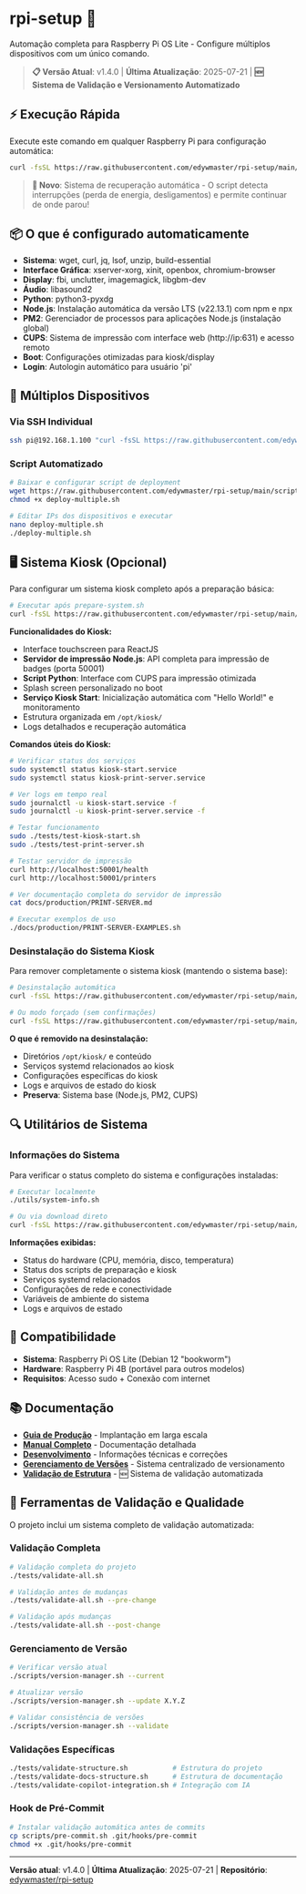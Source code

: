 # rpi-setup 🚀

Automação completa para Raspberry Pi OS Lite - Configure múltiplos dispositivos com um único comando.

> **📋 Versão Atual**: v1.4.0 | **Última Atualização**: 2025-07-21 | **🆕 Sistema de Validação e Versionamento Automatizado**

## ⚡ Execução Rápida

Execute este comando em qualquer Raspberry Pi para configuração automática:

```bash
curl -fsSL https://raw.githubusercontent.com/edywmaster/rpi-setup/main/prepare-system.sh | sudo bash
```

> **🔄 Novo**: Sistema de recuperação automática - O script detecta interrupções (perda de energia, desligamentos) e permite continuar de onde parou!

## 📦 O que é configurado automaticamente

- **Sistema**: wget, curl, jq, lsof, unzip, build-essential
- **Interface Gráfica**: xserver-xorg, xinit, openbox, chromium-browser
- **Display**: fbi, unclutter, imagemagick, libgbm-dev
- **Áudio**: libasound2
- **Python**: python3-pyxdg
- **Node.js**: Instalação automática da versão LTS (v22.13.1) com npm e npx
- **PM2**: Gerenciador de processos para aplicações Node.js (instalação global)
- **CUPS**: Sistema de impressão com interface web (http://ip:631) e acesso remoto
- **Boot**: Configurações otimizadas para kiosk/display
- **Login**: Autologin automático para usuário 'pi'

## 📱 Múltiplos Dispositivos

### Via SSH Individual

```bash
ssh pi@192.168.1.100 "curl -fsSL https://raw.githubusercontent.com/edywmaster/rpi-setup/main/prepare-system.sh | sudo bash"
```

### Script Automatizado

```bash
# Baixar e configurar script de deployment
wget https://raw.githubusercontent.com/edywmaster/rpi-setup/main/scripts/deploy-multiple.sh
chmod +x deploy-multiple.sh

# Editar IPs dos dispositivos e executar
nano deploy-multiple.sh
./deploy-multiple.sh
```

## 🖥️ Sistema Kiosk (Opcional)

Para configurar um sistema kiosk completo após a preparação básica:

```bash
# Executar após prepare-system.sh
curl -fsSL https://raw.githubusercontent.com/edywmaster/rpi-setup/main/scripts/setup-kiosk.sh | sudo bash
```

**Funcionalidades do Kiosk:**

- Interface touchscreen para ReactJS
- **Servidor de impressão Node.js**: API completa para impressão de badges (porta 50001)
- **Script Python**: Interface com CUPS para impressão otimizada
- Splash screen personalizado no boot
- **Serviço Kiosk Start**: Inicialização automática com "Hello World!" e monitoramento
- Estrutura organizada em `/opt/kiosk/`
- Logs detalhados e recuperação automática

**Comandos úteis do Kiosk:**

```bash
# Verificar status dos serviços
sudo systemctl status kiosk-start.service
sudo systemctl status kiosk-print-server.service

# Ver logs em tempo real
sudo journalctl -u kiosk-start.service -f
sudo journalctl -u kiosk-print-server.service -f

# Testar funcionamento
sudo ./tests/test-kiosk-start.sh
sudo ./tests/test-print-server.sh

# Testar servidor de impressão
curl http://localhost:50001/health
curl http://localhost:50001/printers

# Ver documentação completa do servidor de impressão
cat docs/production/PRINT-SERVER.md

# Executar exemplos de uso
./docs/production/PRINT-SERVER-EXAMPLES.sh
```

### Desinstalação do Sistema Kiosk

Para remover completamente o sistema kiosk (mantendo o sistema base):

```bash
# Desinstalação automática
curl -fsSL https://raw.githubusercontent.com/edywmaster/rpi-setup/main/dist/kiosk/scripts/uninstall.sh | sudo bash

# Ou modo forçado (sem confirmações)
curl -fsSL https://raw.githubusercontent.com/edywmaster/rpi-setup/main/dist/kiosk/scripts/uninstall.sh | sudo bash -s -- --force
```

**O que é removido na desinstalação:**

- Diretórios `/opt/kiosk/` e conteúdo
- Serviços systemd relacionados ao kiosk
- Configurações específicas do kiosk
- Logs e arquivos de estado do kiosk
- **Preserva**: Sistema base (Node.js, PM2, CUPS)

## 🔍 Utilitários de Sistema

### Informações do Sistema

Para verificar o status completo do sistema e configurações instaladas:

```bash
# Executar localmente
./utils/system-info.sh

# Ou via download direto
curl -fsSL https://raw.githubusercontent.com/edywmaster/rpi-setup/main/utils/system-info.sh | bash
```

**Informações exibidas:**

- Status do hardware (CPU, memória, disco, temperatura)
- Status dos scripts de preparação e kiosk
- Serviços systemd relacionados
- Configurações de rede e conectividade
- Variáveis de ambiente do sistema
- Logs e arquivos de estado

## 🎯 Compatibilidade

- **Sistema**: Raspberry Pi OS Lite (Debian 12 "bookworm")
- **Hardware**: Raspberry Pi 4B (portável para outros modelos)
- **Requisitos**: Acesso sudo + Conexão com internet

## 📚 Documentação

- **[Guia de Produção](docs/production/DEPLOYMENT.md)** - Implantação em larga escala
- **[Manual Completo](docs/production/PREPARE-SYSTEM.md)** - Documentação detalhada
- **[Desenvolvimento](docs/development/)** - Informações técnicas e correções
- **[Gerenciamento de Versões](docs/development/VERSION-MANAGEMENT.md)** - Sistema centralizado de versionamento
- **[Validação de Estrutura](docs/development/VALIDATION-VERSIONING-IMPLEMENTATION.md)** - 🆕 Sistema de validação automatizada

## 🔧 Ferramentas de Validação e Qualidade

O projeto inclui um sistema completo de validação automatizada:

### Validação Completa

```bash
# Validação completa do projeto
./tests/validate-all.sh

# Validação antes de mudanças
./tests/validate-all.sh --pre-change

# Validação após mudanças
./tests/validate-all.sh --post-change
```

### Gerenciamento de Versão

```bash
# Verificar versão atual
./scripts/version-manager.sh --current

# Atualizar versão
./scripts/version-manager.sh --update X.Y.Z

# Validar consistência de versões
./scripts/version-manager.sh --validate
```

### Validações Específicas

```bash
./tests/validate-structure.sh           # Estrutura do projeto
./tests/validate-docs-structure.sh      # Estrutura de documentação
./tests/validate-copilot-integration.sh # Integração com IA
```

### Hook de Pré-Commit

```bash
# Instalar validação automática antes de commits
cp scripts/pre-commit.sh .git/hooks/pre-commit
chmod +x .git/hooks/pre-commit
```

---

**Versão atual**: v1.4.0 | **Última Atualização**: 2025-07-21 | **Repositório**: [edywmaster/rpi-setup](https://github.com/edywmaster/rpi-setup)
